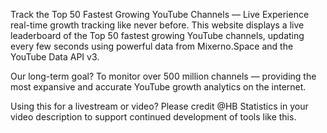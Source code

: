 Track the Top 50 Fastest Growing YouTube Channels — Live
Experience real-time growth tracking like never before. This website displays a live leaderboard of the Top 50 fastest growing YouTube channels, updating every few seconds using powerful data from Mixerno.Space and the YouTube Data API v3.

Our long-term goal? To monitor over 500 million channels — providing the most expansive and accurate YouTube growth analytics on the internet.

Using this for a livestream or video?
Please credit @HB Statistics in your video description to support continued development of tools like this.

